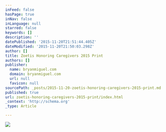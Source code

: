 ```yaml
---
inFeed: false
hasPage: true
inNav: false
inLanguage: null
starred: false
keywords: []
description: ''
datePublished: '2015-11-20T21:51:44.405Z'
dateModified: '2015-11-20T21:50:03.298Z'
author: []
title: Zoetis Honoring Caregivers 2015 Print
authors: []
publisher:
  name: bryanmiguel.com
  domain: bryanmiguel.com
  url: null
  favicon: null
sourcePath: _posts/2015-11-20-zoetis-honoring-caregivers-2015-print.md
published: true
url: zoetis-honoring-caregivers-2015-print/index.html
_context: 'http://schema.org'
_type: Article

---
```

![](http://payload385.cargocollective.com/1/13/446053/10000257/ZOPKGENL5052_HC_IowaFT_7_75X10_670.jpg)